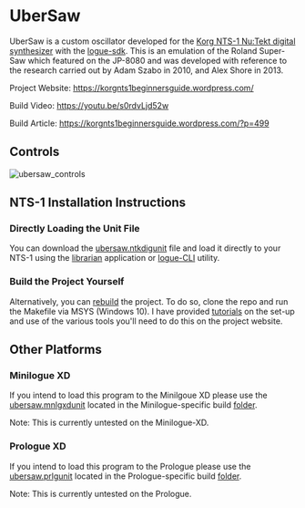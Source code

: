 # UberSaw
UberSaw is a custom oscillator developed for the [Korg NTS-1 Nu:Tekt digital synthesizer](https://www.korg.com/us/products/dj/nts_1/) with the [logue-sdk](https://github.com/korginc/logue-sdk). This is an emulation of the Roland Super-Saw which featured on the JP-8080 and was developed with reference to the research carried out by Adam Szabo in 2010, and Alex Shore in 2013.

Project Website:
https://korgnts1beginnersguide.wordpress.com/

Build Video:
https://youtu.be/s0rdvLjd52w

Build Article:
https://korgnts1beginnersguide.wordpress.com/?p=499

## Controls

![ubersaw_controls](https://user-images.githubusercontent.com/40239414/125534308-43eb3182-7a24-4f6b-8193-b27a17d7c3cb.png)

## NTS-1 Installation Instructions 

### Directly Loading the Unit File
You can download the [ubersaw.ntkdigunit](https://github.com/GrahamJamesKeane/UberSaw/blob/main/ubersaw.ntkdigunit) file and load it directly to your NTS-1 using the [librarian](https://korgnts1beginnersguide.wordpress.com/2021/07/06/compiling-and-loading-our-first-custom-project-the-waves-demo/2/) application or [logue-CLI](https://korgnts1beginnersguide.wordpress.com/2021/07/06/compiling-and-loading-our-first-custom-project-the-waves-demo/3/) utility.

### Build the Project Yourself
Alternatively, you can [rebuild](https://korgnts1beginnersguide.wordpress.com/2021/07/06/compiling-and-loading-our-first-custom-project-the-waves-demo/) the project. To do so, clone the repo and run the Makefile via MSYS (Windows 10). I have provided [tutorials](https://korgnts1beginnersguide.wordpress.com/setting-up-the-development-environment/) on the set-up and use of the various tools you'll need to do this on the project website.

## Other Platforms
### Minilogue XD 
If you intend to load this program to the Minilgoue XD please use the [ubersaw.mnlgxdunit](https://github.com/GrahamJamesKeane/UberSaw/blob/main/ubersaw_MXD/ubersaw.mnlgxdunit) located in the Minilogue-specific build [folder](https://github.com/GrahamJamesKeane/UberSaw/tree/main/ubersaw_MXD).

Note: This is currently untested on the Minilogue-XD.

### Prologue XD 
If you intend to load this program to the Prologue please use the [ubersaw.prlgunit](https://github.com/GrahamJamesKeane/UberSaw/blob/main/ubersaw_PRO/ubersaw.prlgunit) located in the Prologue-specific build [folder](https://github.com/GrahamJamesKeane/UberSaw/tree/main/ubersaw_PRO).

Note: This is currently untested on the Prologue.
